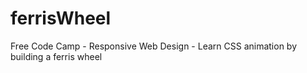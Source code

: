 # ferrisWheel
Free Code Camp - Responsive Web Design - Learn CSS animation by building a ferris wheel
